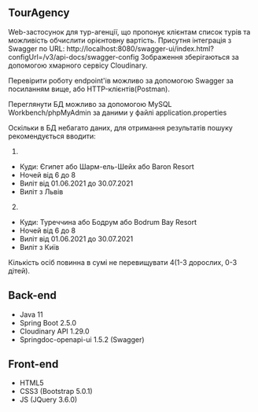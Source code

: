 ## TourAgency
Web-застосунок для тур-агенції, що пропонує клієнтам список турів та можливість обчислити орієнтовну вартість.
Присутня інтеграція з Swagger по URL: http://localhost:8080/swagger-ui/index.html?configUrl=/v3/api-docs/swagger-config
Зображення зберігаються за допомогою хмарного сервісу Cloudinary.

Перевірити роботу endpoint'ів можливо за допомогою Swagger за посиланням вище, або HTTP-клієнтів(Postman).

Переглянути БД можливо за допомогою MySQL Workbench/phpMyAdmin за даними у файлі application.properties

Оскільки в БД небагато даних, для отримання результатів пошуку рекомендується вводити:

1.
- Куди: Єгипет або Шарм-ель-Шейх або Baron Resort
- Ночей від 6 до 8
- Виліт від 01.06.2021 до 30.07.2021
- Виліт з Львів

2.
- Куди: Туреччина або Бодрум або Bodrum Bay Resort
- Ночей від 6 до 8
- Виліт від 01.06.2021 до 30.07.2021
- Виліт з Київ

Кількість осіб повинна в сумі не перевищувати 4(1-3 дорослих, 0-3 дітей).

## Back-end
- Java 11
- Spring Boot 2.5.0
- Cloudinary API 1.29.0
- Springdoc-openapi-ui 1.5.2 (Swagger)

## Front-end
- HTML5
- CSS3 (Bootstrap 5.0.1)
- JS (JQuery 3.6.0)

